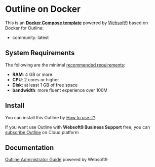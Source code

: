 # Outline on Docker  

This is an **[Docker Compose template](https://github.com/Websoft9/docker-library)** powered by [Websoft9](https://www.websoft9.com) based on Docker for Outline:


 - community:  latest


## System Requirements

The following are the minimal [recommended requirements](https://www.getoutline.com):

* **RAM**: 4 GB or more
* **CPU**: 2 cores or higher
* **Disk**: at least 1 GB of free space
* **bandwidth**: more fluent experience over 100M  

## Install

You can install this Outline by [How to use it?](https://github.com/Websoft9/docker-library#how-to-use-it).   

If you want use Outline with **Websoft9 Business Support** free, you can [subscribe Outline](https://www.websoft9.com/apps) on Cloud platform

## Documentation

[Outline Administrator Guide](https://support.websoft9.com/docs/outline) powered by Websoft9